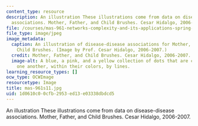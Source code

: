 ```yaml
---
content_type: resource
description: An illustration These illustrations come from data on disease-disease
  associations. Mother, Father, and Child Brushes. Cesar Hidalgo, 2006-2007.
file: /courses/mas-961-networks-complexity-and-its-applications-spring-2011/1d0610c00cfb2953ed13e03338dbdcd5_mas-961s11.jpg
file_type: image/jpeg
image_metadata:
  caption: An illustration of disease-disease associations for Mother, Father and
    Child Brushes. (Image by Prof. Cesar Hidalgo, 2006-2007.)
  credit: Mother, Father, and Child Brushes. Cesar Hidalgo, 2006-2007.
  image-alt: A blue, a pink, and a yellow collection of dots that are connected to
    one another, within their colors, by lines.
learning_resource_types: []
ocw_type: OCWImage
resourcetype: Image
title: mas-961s11.jpg
uid: 1d0610c0-0cfb-2953-ed13-e03338dbdcd5
---
```

An illustration These illustrations come from data on disease-disease associations. Mother, Father, and Child Brushes. Cesar Hidalgo, 2006-2007.

